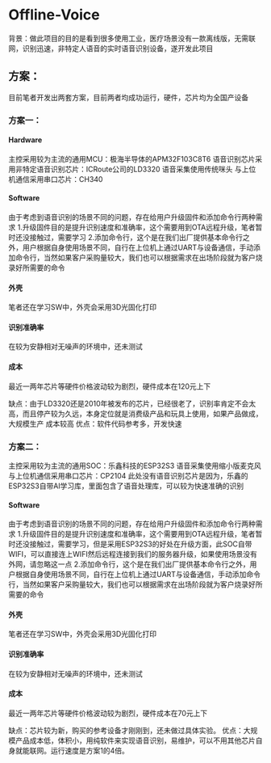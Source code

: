 # Offline-Voice
背景：做此项目的目的是看到很多使用工业，医疗场景没有一款离线版，无需联网，识别迅速，非特定人语音的实时语音识别设备，遂开发此项目

## 方案：
目前笔者开发出两套方案，目前两者均成功运行，硬件，芯片均为全国产设备

### 方案一：
#### Hardware
主控采用较为主流的通用MCU：极海半导体的APM32F103C8T6
语音识别芯片采用非特定语音识别芯片：ICRoute公司的LD3320
语音采集使用传统咪头
与上位机通信采用串口芯片：CH340

#### Software
由于考虑到语音识别的场景不同的问题，存在给用户升级固件和添加命令行两种需求
1.升级固件目的是提升识别速度和准确率，这个需要用到OTA远程升级，笔者暂时还没接触过，需要学习
2.添加命令行，这个是在我们出厂提供基本命令行之外，用户根据自身使用场景不同，自行在上位机上通过UART与设备通信，手动添加命令行，当然如果客户采购量较大，我们也可以根据需求在出场阶段就为客户烧录好所需要的命令

#### 外壳
笔者还在学习SW中，外壳会采用3D光固化打印

#### 识别准确率
在较为安静相对无噪声的环境中，还未测试

#### 成本
最近一两年芯片等硬件价格波动较为剧烈，硬件成本在120元上下

缺点：由于LD3320还是2010年被发布的芯片，已经很老了，识别率肯定不会太高，而且停产较为久远，本身定位就是消费级产品和玩具上使用，如果产品做成，大规模生产 成本较高
优点：软件代码参考多，开发快速



### 方案二：
主控采用较为主流的通用SOC：乐鑫科技的ESP32S3
语音采集使用缩小版麦克风
与上位机通信采用串口芯片：CP2104
此处没有语音识别芯片是因为，乐鑫的ESP32S3自带AI学习库，里面包含了语音处理库，可以较为快速准确的识别

#### Software
由于考虑到语音识别的场景不同的问题，存在给用户升级固件和添加命令行两种需求
1.升级固件目的是提升识别速度和准确率，这个需要用到OTA远程升级，笔者暂时还没接触过，需要学习，但是采用ESP32S3的好处在升级方面，此SOC自带WIFI，可以直接连上WIFI然后远程连接到我们的服务器升级，如果使用场景没有外网，请忽略这一点
2.添加命令行，这个是在我们出厂提供基本命令行之外，用户根据自身使用场景不同，自行在上位机上通过UART与设备通信，手动添加命令行，当然如果客户采购量较大，我们也可以根据需求在出场阶段就为客户烧录好所需要的命令

#### 外壳
笔者还在学习SW中，外壳会采用3D光固化打印

#### 识别准确率
在较为安静相对无噪声的环境中，还未测试

#### 成本
最近一两年芯片等硬件价格波动较为剧烈，硬件成本在70元上下

缺点：芯片较为新，购买的参考设备才刚刚到，还未做过具体实验。
优点：大规模产品成本低，体积小，用纯软件来实现语音识别，易维护，可以不用其他芯片自身就能联网。运行速度是方案1的4倍。
